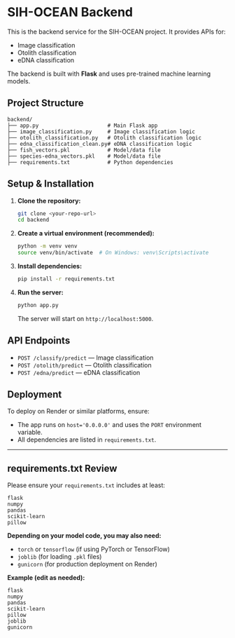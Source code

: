 # SIH-OCEAN Backend

This is the backend service for the SIH-OCEAN project. It provides APIs for:
- Image classification
- Otolith classification
- eDNA classification

The backend is built with **Flask** and uses pre-trained machine learning models.

## Project Structure

```
backend/
├── app.py                      # Main Flask app
├── image_classification.py     # Image classification logic
├── otolith_classification.py   # Otolith classification logic
├── edna_classification_clean.py# eDNA classification logic
├── fish_vectors.pkl            # Model/data file
├── species-edna_vectors.pkl    # Model/data file
├── requirements.txt            # Python dependencies
```

## Setup & Installation

1. **Clone the repository:**
   ```bash
   git clone <your-repo-url>
   cd backend
   ```

2. **Create a virtual environment (recommended):**
   ```bash
   python -m venv venv
   source venv/bin/activate  # On Windows: venv\Scripts\activate
   ```

3. **Install dependencies:**
   ```bash
   pip install -r requirements.txt
   ```

4. **Run the server:**
   ```bash
   python app.py
   ```
   The server will start on `http://localhost:5000`.

## API Endpoints

- `POST /classify/predict` — Image classification
- `POST /otolith/predict` — Otolith classification
- `POST /edna/predict` — eDNA classification

## Deployment

To deploy on Render or similar platforms, ensure:
- The app runs on `host='0.0.0.0'` and uses the `PORT` environment variable.
- All dependencies are listed in `requirements.txt`.

---

## requirements.txt Review

Please ensure your `requirements.txt` includes at least:

```
flask
numpy
pandas
scikit-learn
pillow
```

**Depending on your model code, you may also need:**
- `torch` or `tensorflow` (if using PyTorch or TensorFlow)
- `joblib` (for loading `.pkl` files)
- `gunicorn` (for production deployment on Render)

**Example (edit as needed):**
```
flask
numpy
pandas
scikit-learn
pillow
joblib
gunicorn
